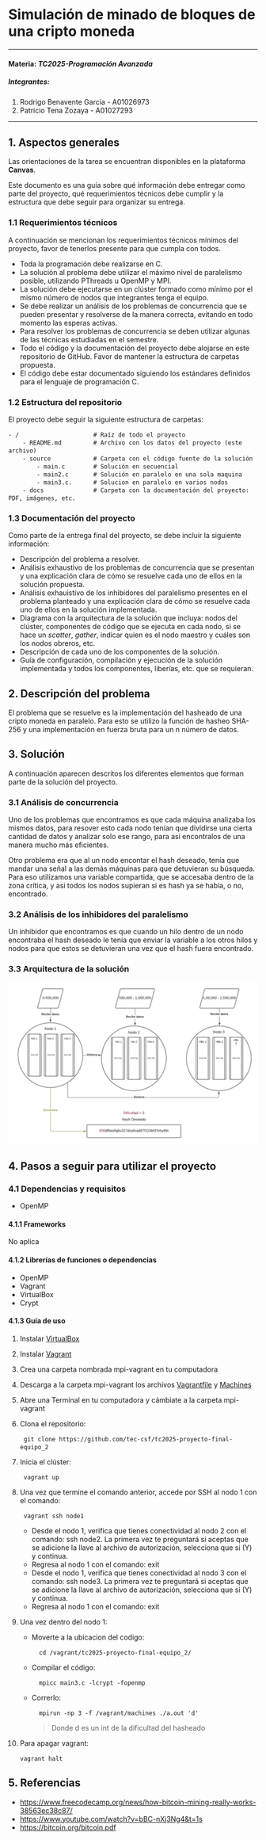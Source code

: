 # Simulación de minado de bloques de una cripto moneda
---
#### Materia: *TC2025-Programación Avanzada*

##### Integrantes:
1. Rodrigo Benavente García - A01026973
2. Patricio Tena Zozaya - A01027293


---
## 1. Aspectos generales

Las orientaciones de la tarea se encuentran disponibles en la plataforma **Canvas**.

Este documento es una guía sobre qué información debe entregar como parte del proyecto, qué requerimientos técnicos debe cumplir y la estructura que debe seguir para organizar su entrega.

### 1.1 Requerimientos técnicos

A continuación se mencionan los requerimientos técnicos mínimos del proyecto, favor de tenerlos presente para que cumpla con todos.

* Toda la programación debe realizarse en C.
* La solución al problema debe utilizar el máximo nivel de paralelismo posible, utilizando PThreads u OpenMP y MPI.
* La solución debe ejecutarse en un clúster formado como mínimo por el mismo número de nodos que integrantes tenga el equipo.
* Se debe realizar un análisis de los problemas de concurrencia que se pueden presentar y resolverse de la manera correcta, evitando en todo momento las esperas activas.
* Para resolver los problemas de concurrencia se deben utilizar algunas de las técnicas estudiadas en el semestre.
* Todo el código y la documentación del proyecto debe alojarse en este repositorio de GitHub. Favor de mantener la estructura de carpetas propuesta.
* El código debe estar documentado siguiendo los estándares definidos para el lenguaje de programación C.

### 1.2 Estructura del repositorio

El proyecto debe seguir la siguiente estructura de carpetas:
```
- / 			        # Raíz de todo el proyecto
    - README.md			# Archivo con los datos del proyecto (este archivo)
    - source			# Carpeta con el código fuente de la solución
        - main.c        # Solución en secuencial
        - main2.c       # Solución en paralelo en una sola maquina
        - main3.c.      # Solucion en paralelo en varios nodos
    - docs			    # Carpeta con la documentación del proyecto: PDF, imágenes, etc.
```

### 1.3 Documentación  del proyecto

Como parte de la entrega final del proyecto, se debe incluir la siguiente información:

* Descripción del problema a resolver.
* Análisis exhaustivo de los problemas de concurrencia que se presentan y una explicación clara de cómo se resuelve cada uno de ellos en la solución propuesta.
* Análisis exhauistivo de los inhibidores del paralelismo presentes en el problema planteado y una explicación clara de cómo se resuelve cada uno de ellos en la solución implementada.
* Diagrama con la arquitectura de la solución que incluya: nodos del clúster, componentes de código que se ejecuta en cada nodo, si se hace un *scatter*, *gather*, indicar quien es el nodo maestro y cuáles son los nodos obreros, etc.
* Descripción de cada uno de los componentes de la solución.
* Guía de configuración, compilación y ejecución de la solución implementada y todos los componentes, liberías, etc. que se requieran.

## 2. Descripción del problema

El problema que se resuelve es la implementación del hasheado de una cripto moneda en paralelo. Para esto se utilizo la función de hasheo SHA-256 y una implementación en fuerza bruta para un n número de datos. 

## 3. Solución

A continuación aparecen descritos los diferentes elementos que forman parte de la solución del proyecto.

### 3.1 Análisis de concurrencia
 
Uno de los problemas que encontramos es que cada máquina analizaba los mismos datos, para resover esto cada nodo tenían que dividirse una cierta cantidad de datos y analizar solo ese rango, para asi encontralos de una manera mucho más eficientes.

Otro problema era que al un nodo encontar el hash deseado, tenía que mandar una señal a las demás máquinas para que detuvieran su búsqueda. Para eso utilizamos una variable compartida, que se accesaba dentro de la zona crítica, y asi todos los nodos supieran si es hash ya se había, o no, encontrado.
### 3.2 Análisis de los inhibidores del paralelismo

Un inhibidor que encontramos es que cuando un hilo dentro de un nodo encontraba el hash deseado le tenía que enviar la variable a los otros hilos y nodos para que estos se detuvieran una vez que el hash fuera encontrado.

### 3.3 Arquitectura de la solución

![img_1](docs/diagrama1.jpeg)
## 4. Pasos a seguir para utilizar el proyecto

### 4.1 Dependencias y requisitos

- OpenMP
#### 4.1.1 Frameworks
No aplica
#### 4.1.2 Librerías de funciones o dependencias
- OpenMP
- Vagrant
- VirtualBox
- Crypt
#### 4.1.3 Guía de uso

1. Instalar [VirtualBox](https://www.virtualbox.org/)
2. Instalar [Vagrant](https://www.vagrantup.com/)
3. Crea una carpeta nombrada mpi-vagrant en tu computadora
4. Descarga a la carpeta mpi-vagrant los archivos [Vagrantfile](docs/Vagrantfile) y [Machines](docs/machines)
5. Abre una Terminal en tu computadora y cámbiate a la carpeta mpi-vagrant
6. Clona el repositorio: 

        git clone https://github.com/tec-csf/tc2025-proyecto-final-equipo_2
7. Inicia el clúster: 
        
        vagrant up
8. Una vez que termine el comando anterior, accede por SSH al nodo 1 con el comando:
        
        vagrant ssh node1
    - Desde el nodo 1, verifica que tienes conectividad al nodo 2 con el comando: ssh node2. La primera vez te preguntará si aceptas que se adicione la llave al archivo de autorización, selecciona que si (Y) y continua.
    - Regresa al nodo 1 con el comando: exit
    - Desde el nodo 1, verifica que tienes conectividad al nodo 3 con el comando: ssh node3. La primera vez te preguntará si aceptas que se adicione la llave al archivo de autorización, selecciona que si (Y) y continua.
    - Regresa al nodo 1 con el comando: exit
9. Una vez dentro del nodo 1:
    - Moverte a la ubicacion del codigo:

            cd /vagrant/tc2025-proyecto-final-equipo_2/

    - Compilar el código:

            mpicc main3.c -lcrypt -fopenmp
    - Correrlo:

            mpirun -np 3 -f /vagrant/machines ./a.out 'd'
        >Donde d es un int de la dificultad del hasheado
10. Para apagar vagrant:

        vagrant halt
    

## 5. Referencias

- https://www.freecodecamp.org/news/how-bitcoin-mining-really-works-38563ec38c87/
- https://www.youtube.com/watch?v=bBC-nXj3Ng4&t=1s
- https://bitcoin.org/bitcoin.pdf
